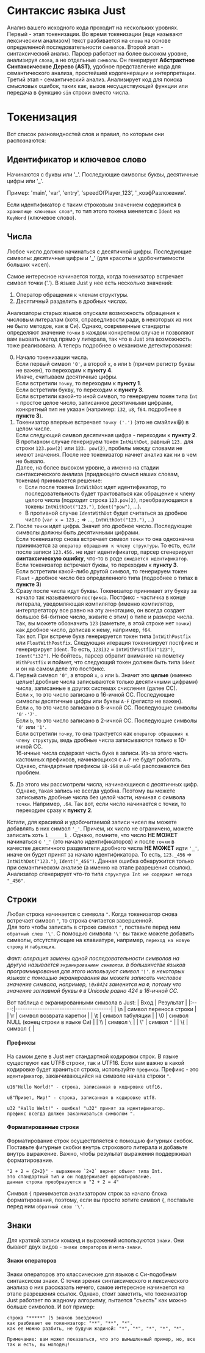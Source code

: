 # Синтаксис языка Just
Анализ вашего исходного кода проходит на нескольких уровнях. Первый - этап токенизации.
Во время токенизации (еще называют лексическим анализом) текст разбивается на `слова` на основе определенной последовательности `символов`.
Второй этап - синтаксический анализ. Парсер работает на более высоком уровне, анализируя `слова`, а не отдельные `символы`. Он генерирует **Абстрактное Синтаксическое Дерево (AST)**, удобное представление кода для семантического анализа, простейшей кодогенерации и интерпретации.
Третий этап - семантический анализ. Анализирует код для поиска смысловых ошибок, таких как, вызов несуществующей функции или передача в функцию `sin` строки вместо числа.

# Токенизация
Вот список разновидностей слов и правил, по которым они распознаются:

## Идентификатор и ключевое слово 
Начинаются с буквы или '&lowbar;'.
Последующие символы: буквы, десятичные цифры или '&lowbar;'.

Пример: 'main', 'var', 'entry', 'speedOfPlayer_123', '_коэфРазложения'.

Если идентификатор с таким строковым значением содержится в `хранилище ключевых слов*`, то тип этого токена меняется с `Ident` на `KeyWord` (ключевое слово).

## Числа
Любое число должно начинаться с десятичной цифры. 
Последующие символы: десятичные цифры и '&lowbar;' (для красоты и удобочитаемости больших чисел).

Самое интересное начинается тогда, когда токенизатор встречает символ точки ('.'). В языке Just у нее есть несколько значений:
1. Оператор обращения к членам структуры.
2. Десятичный разделить в дробных числах. 

Анализаторы старых языков опускали возможность обращения к числовым литералам (хотя, справедливости ради, в некоторых из них не было методов, как в Си). Однако, современные стандарты определяют значение `точки` в каждом конкретном случае и позволяют вам вызвать метод прямо у литерала, так что в Just эта возможность тоже реализована.
А теперь подробнее о механизме детектирования:

0) Начало токенизации числа.\
Если первый символ `'0'`, а второй `x`, `o` или `b` (причем регистр буквы не важен), то переходим к **пункту 4**.\
Иначе, считываем десятичные цифры.\
Если встретили `точку`, то переходим к **пункту 1**.\
Если встретили букву, то переходим к **пункту 3**.\
Если встретили какой-то иной символ, то генерируем токен типа `Int` - простое целое число, записанное десятичными цифрами, конкретный тип не указан (например: `i32`, `u8`, `f64`. подробнее в **пункте 3**).
1) Токенизатор впервые встречает `точку ('.')` (это не смайлик😀) в целом числе.\
Если следующий символ десятичная цифра - переходим к **пункту 2**.\
В противном случае генерируем токен `IntWithDot`, равный `123.` для строки `123.pow(2)` или `123. pow(2)`, пробелы между словами не имеют значения. После нее токенизатор начнет анализ как ни в чем не бывало.\
Далее, на более высоком уровне, а именно на стадии синтаксического анализа (придающего смысл наших словам, токенам) принимается решение:
    * Если после токена `IntWithDot` идет идентификатор, то последовательность будет трактоваться как обращение к члену целого числа (подходит строка `123.pow(2)`, преобразующаяся в токены `IntWithDot("123.")`, `Ident("pow")`, ...). 
   * В противной случае `IdentWithDot` будет считаться за дробное число (`var x = 123.;` => ..., `IntWithDot("123.")`, ...)
2) После `точки` идет цифра. Значит это дробное число. Последующие символы должны быть десятичными цифрами.\
Если токенизатор снова встречает символ `точки` то она однозначна принимается за `оператор обращения к члену структуры`. То есть, если после записи `123.456.` не идет идентификатор, парсер сгенерирует **синтаксическую ошибку**, что-то в роде `ожидается идентификатор`.\
Если токенизатор встречает буквы, то переходим к **пункту 3**.\
Если встретили какой-либо другой символ, то генерируем токен `Float` - дробное число без определенного типа (подробнее о типах в **пункте 3**)
3) Сразу после числа идут буквы. Токенизатор принимает эту букву за начало так называемого `постфикса`. Постфикс - частичка в конце литерала, уведомляющая компилятор (именно компилятор, интерпретатору все равно на эту аннотацию, он всегда создает большое 64-битное число, живите с этим) о типе и размере числа. Так, вы можете обозначить `123` (заметьте, в этой строке нет `точки`) как дробное число, дописав к нему, например, `f64`.\
Так вот. При встрече букв генерируется токен типа `IntWithPostfix` или `FloatWithPostfix`. Следующия итерация токенизирует постфикс и генеририрует `Ident`. То есть, `123i32` = `IntWithPostfix("123")`, `Ident("i32")`. Не бойтесь, парсер обратит внимание на пометку `WithPostfix` и поймет, что следующий токен должен быть типа `Ident` и он на самом деле это постфикс.
4) Первый символ `'0'`, а второй `x`, `o` или `b`. Значит это **целые** (именно целые! дробные числа записываются только десятичными цифрами) числа, записанные в других системах счисления (далее СС).\
Если `x`, то это число записано в 16-ичной СС. Последующие символы десятичные цифры или буквы `A-F` (регистр не важен).\
Если `o`, то это число записано в 8-ичной СС. Последующие символы `'0'-'7'`.\
Если `b`, то это число записано в 2-ичной СС. Последующие символы `'0'` или `'1'`.\
Если встретили `точку`, то она трактуется как `оператор обращения к члену структуры`, ведь дробные числа записываются только в 10-ичной СС.\
16-ичные числа содержат часть букв в записи. Из-за этого часть кастомных префиксов, начинающихся с `A-F` не будут работать. Однако, стандартные префиксы `i8-i64` и `u8-u64` распознаются без проблем. 
5. До этого мы рассмотрели числа, начинающиеся с десятичных цифр. Однако, такая запись не всегда удобна. Поэтому вы можете записывать дробные числа без целой части, начиная с символа `точки`. Например, `.64`. Так вот, если число начинается с точки, то переходим сразу к **пункту 2**.

Кстати, для красивой и удобочитаемой записи чисел вы можете добавлять в них символ `'_'`. Причем, их число не ограничено, можете записать хоть `1______1_`. Однако, помните, что число **НЕ МОЖЕТ** начинаться с `'_'` (это начало идентификаторов) и после `точки` в качестве десятичного разделителя дробного числа **НЕ МОЖЕТ** идти `'_'`, иначе он будет принят за начало идентификатора. То есть, `123._456` => `IntWithDot("123.")`, `Ident("_456")`. Данная ошибка обнаружится только при семантическом анализе (а именно на этапе разрешения ссылок). Анализатор сгенерирует что-то типа `структура Int не содержит метода "_456"`. 

## Строки
Любая строка начинается с символа `"`. Когда токенизатор снова встречает символ `"`, то строка считается завершенной.\
Для того чтобы записать в строке символ `"`, поставьте перед ним `обратный слеш '\'`. С помощью символа `'\'` вы также можете добавить символы, отсутствующие на клавиатуре, например, `переход на новую строку` и `табуляция`.

*Факт: операция замены одной последовательности символов на другую называется `экранированием символов`. в большинстве языков программирования для этого используют символ `'\'`. в некоторых языках с помощью экранирования вы можете записать числовое значение символа, например, `\0x0424` заменится на `Ф`, потому что значение заглавной буквы `Ф` в Unicode равно 424 в 16-ичной СС.*

Вот таблица с экранированными символа в Just:
| Вход | Результат                             |
|:----:|---------------------------------------|
| \\n  | символ переноса строки                |
| \\r  | символ возврата каретки               |
| \\t  | символ табуляции                      |
| \\0  | символ NULL (конец строки в языке Си) |
| \\\  | символ `\`                            |
| \\"  | символ `"`                            |
| \\{  | символ `{`                            |

#### Префиксы
На самом деле в Just нет стандартной кодировки строк. В языке существуют как UTF8 строки, так и UTF16. Если вам важно в какой кодировке будет храниться строка, используйте `префиксы`. Префикс - это `идентификатор`, заканчивающийся на символе начала строки `"`.
```
u16"Hello World!" - строка, записанная в кодировке utf16.

u8"Привет, Мир!" - строка, записанная в кодировке utf8.

u32 "Hallo Welt!" - ошибка! "u32" принят за идентификатор. 
префикс всегда должен заканчиваться символом ".
```
#### Форматированные строки
Форматирование строк осуществляется с помощью фигурных скобок. Поставьте фигурные скобки внутрь строкового литерала и добавьте внутрь выражение. Важно, чтобы результат выражения поддерживал форматирование.
```
"2 + 2 = {2+2}" - выражение `2+2` вернет объект типа Int. 
это стандартный тип и он поддерживает форматирование. 
данная строка преобразуется в "2 + 2 = 4"
```
Символ `{` принимается анализатором строк за начало блока форматирования, поэтому, если вы просто хотите символ `{`, поставьте перед ним `обратный слэш '\'`.

## Знаки
Для краткой записи команд и выражений используются `знаки`. Они бывают двух видов - `знаки операторов` и `мета-знаки`.

#### Знаки операторов
Знаки операторов это классические для языков с Си-подобным синтаксисом знаки. С точки зрения синтаксического и лексического анализа о них рассказать нечего, самое интересное начинается на этапе разрешения ссылок. Однако, стоит заметить, что токенизатор Just работает по жадному алгоритму, пытается "съесть" как можно больше символов. И вот пример:
```
строка "*****" (5 знаков звездочки)
как разбивает ее токенизатор: "**", "**", "*".
как ее можно разбить, не будучи жадиной: "*", "*", "*", "*", "*". 

Примечание: вам может показаться, что это вымышленный пример, но, все так и есть, вы молодец!
``` 
